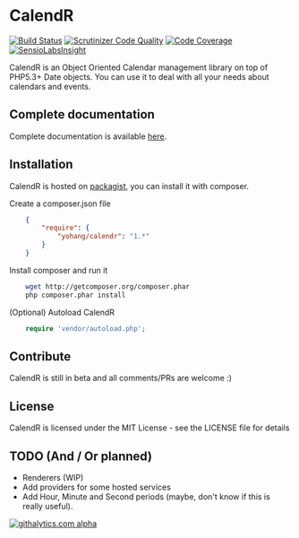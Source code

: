 # CalendR

[![Build Status](https://travis-ci.org/yohang/CalendR.svg?branch=master)](https://travis-ci.org/yohang/CalendR)
[![Scrutinizer Code Quality](https://scrutinizer-ci.com/g/yohang/CalendR/badges/quality-score.png?b=master)](https://scrutinizer-ci.com/g/yohang/CalendR/?branch=master)
[![Code Coverage](https://scrutinizer-ci.com/g/yohang/CalendR/badges/coverage.png?b=master)](https://scrutinizer-ci.com/g/yohang/CalendR/?branch=master)
[![SensioLabsInsight](https://insight.sensiolabs.com/projects/ac050bc0-c3b2-4d88-be63-059a0d968157/mini.png)](https://insight.sensiolabs.com/projects/ac050bc0-c3b2-4d88-be63-059a0d968157)

CalendR is an Object Oriented Calendar management library on top of PHP5.3+ Date objects.
You can use it to deal with all your needs about calendars and events.

Complete documentation
----------------------

Complete documentation is available [here](http://yohang.github.com/CalendR).

Installation
------------

CalendR is hosted on [packagist](http://packagist.org), you can install it with composer.

Create a composer.json file

```json
    {
        "require": {
            "yohang/calendr": "1.*"
        }
    }
```

Install composer and run it

```sh
    wget http://getcomposer.org/composer.phar
    php composer.phar install
```

(Optional) Autoload CalendR

```php
    require 'vendor/autoload.php';
```

Contribute
----------

CalendR is still in beta and all comments/PRs are welcome :)

License
-------

CalendR is licensed under the MIT License - see the LICENSE file for details

TODO (And / Or planned)
-----------------------

 * Renderers (WIP)
 * Add providers for some hosted services
 * Add Hour, Minute and Second periods (maybe, don't know if this is really useful).

[![githalytics.com alpha](https://cruel-carlota.pagodabox.com/6dcce0ab659d3a643298bb645fdb643f "githalytics.com")](http://githalytics.com/yohan/CalendR)
